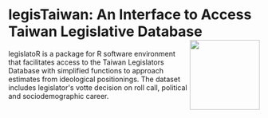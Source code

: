 # legisTaiwan: An Interface to Access Taiwan Legislative Database <img src="https://github.com/yl17124/legisTaiwan/blob/master/images/hexsticker_tw.png" width="140" align="right" /> <br /> 




legislatoR is a package for R software environment that facilitates access to the Taiwan Legislators Database  with simplified functions to approach estimates from ideological positionings. The dataset includes legislator's votte decision on roll call, political and sociodemographic career.

